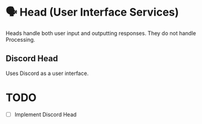 # 🗣️ Head (User Interface Services)

Heads handle both user input and outputting responses. They do not handle Processing.

## Discord Head

Uses Discord as a user interface.

# TODO

- [ ] Implement Discord Head
